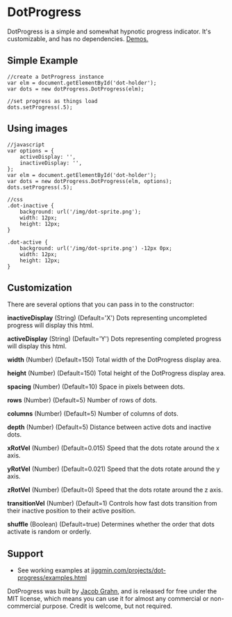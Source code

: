 # DotProgress

DotProgress is a simple and somewhat hypnotic progress indicator. It's customizable, and has no dependencies. [Demos.](https://jiggmin.com/projects/dot-progress/examples.html)

## Simple Example

	//create a DotProgress instance
	var elm = document.getElementById('dot-holder');
	var dots = new dotProgress.DotProgress(elm);

	//set progress as things load
	dots.setProgress(.5);

## Using images

	//javascript
	var options = {
		activeDisplay: '',
		inactiveDisplay: '',
	};
	var elm = document.getElementById('dot-holder');
	var dots = new dotProgress.DotProgress(elm, options);
	dots.setProgress(.5);

	//css
	.dot-inactive {
		background: url('/img/dot-sprite.png');
		width: 12px;
		height: 12px;
	}

	.dot-active {
		background: url('/img/dot-sprite.png') -12px 0px;
		width: 12px;
		height: 12px;
	}

## Customization

There are several options that you can pass in to the constructor:

**inactiveDisplay**
(String) (Default='X')
Dots representing uncompleted progress will display this html.

**activeDisplay**
(String) (Default='Y')
Dots representing completed progress will display this html.

**width**
(Number) (Default=150)
Total width of the DotProgress display area.

**height**
(Number) (Default=150)
Total height of the DotProgress display area.

**spacing**
(Number) (Default=10)
Space in pixels between dots.

**rows**
(Number) (Default=5)
Number of rows of dots.

**columns**
(Number) (Default=5)
Number of columns of dots.

**depth**
(Number) (Default=5)
Distance between active dots and inactive dots.

**xRotVel**
(Number) (Default=0.015)
Speed that the dots rotate around the x axis.

**yRotVel**
(Number) (Default=0.021)
Speed that the dots rotate around the y axis.

**zRotVel**
(Number) (Default=0)
Speed that the dots rotate around the z axis.

**transitionVel**
(Number) (Default=1)
Controls how fast dots transition from their inactive position to their active position.

**shuffle**
(Boolean) (Default=true)
Determines whether the order that dots activate is random or orderly.



## Support
* See working examples at [jiggmin.com/projects/dot-progress/examples.html](https://jiggmin.com/projects/dot-progress/examples.html)

DotProgress was built by [Jacob Grahn](https://jiggmin.com), and is released for free under the MIT license, which means you can use it for almost any commercial or non-commercial purpose. Credit is welcome, but not required.